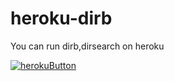 # heroku-dirb
You can run dirb,dirsearch on heroku

[![herokuButton]](https://heroku.com/deploy?template=https://github.com/XiaoBai-Tes/heroku-dirb)


[herokuButton]: https://www.herokucdn.com/deploy/button.svg "Deploy to heroku"
